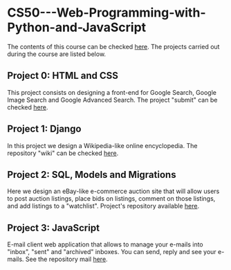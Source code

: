 # CS50---Web-Programming-with-Python-and-JavaScript

The contents of this course can be checked [here](https://www.edx.org/es/course/cs50s-web-programming-with-python-and-javascript?index=spanish_product&queryID=ecbbe4ecf969866a0efc7b6493b069a3&position=1). The projects carried out during the course are listed below.

## Project 0: HTML and CSS
This project consists on designing a front-end for Google Search, Google Image Search and Google Advanced Search. The project "submit" can be checked [here](https://github.com/AlvielD/CS50---Web-Programming-with-Python-and-JavaScript/tree/main/submit).

## Project 1: Django
In this project we design a Wikipedia-like online encyclopedia. The repository "wiki" can be checked [here](https://github.com/AlvielD/CS50---Web-Programming-with-Python-and-JavaScript/tree/main/wiki).

## Project 2: SQL, Models and Migrations
Here we design an eBay-like e-commerce auction site that will allow users to post auction listings, place bids on listings, comment on those listings, and add listings to a "watchlist". Project's repository available [here](https://github.com/AlvielD/CS50---Web-Programming-with-Python-and-JavaScript/tree/main/commerce).

## Project 3: JavaScript
E-mail client web application that allows to manage your e-mails into "inbox", "sent" and "archived" inboxes. You can send, reply and see your e-mails. See the repository mail [here](https://github.com/AlvielD/CS50---Web-Programming-with-Python-and-JavaScript/tree/main/mail).
